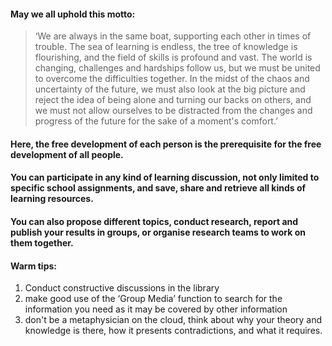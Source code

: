 #### May we all uphold this motto: 
> ‘We are always in the same boat, supporting each other in times of trouble. The sea of learning is endless, the tree of knowledge is flourishing, and the field of skills is profound and vast. The world is changing, challenges and hardships follow us, but we must be united to overcome the difficulties together. In the midst of the chaos and uncertainty of the future, we must also look at the big picture and reject the idea of being alone and turning our backs on others, and we must not allow ourselves to be distracted from the changes and progress of the future for the sake of a moment's comfort.’

#### Here, the free development of each person is the prerequisite for the free development of all people.

#### You can participate in any kind of learning discussion, not only limited to specific school assignments, and save, share and retrieve all kinds of learning resources.

#### You can also propose different topics, conduct research, report and publish your results in groups, or organise research teams to work on them together.

#### Warm tips:
1. Conduct constructive discussions in the library
2. make good use of the ‘Group Media’ function to search for the information you need as it may be covered by other information
3. don't be a metaphysician on the cloud, think about why your theory and knowledge is there, how it presents contradictions, and what it requires.
